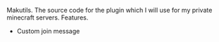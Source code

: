 Makutils.
The source code for the plugin which I will use for my private minecraft servers.
Features.
- Custom join message
